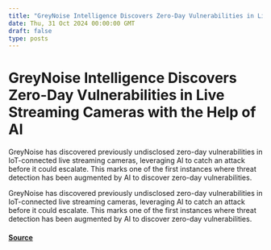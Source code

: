 ```yaml
---
title: "GreyNoise Intelligence Discovers Zero-Day Vulnerabilities in Live Streaming Cameras with the Help of AI"
date: Thu, 31 Oct 2024 00:00:00 GMT
draft: false
type: posts
---
```

# GreyNoise Intelligence Discovers Zero-Day Vulnerabilities in Live Streaming Cameras with the Help of AI





GreyNoise has discovered previously undisclosed zero-day vulnerabilities in IoT-connected live streaming cameras, leveraging AI to catch an attack before it could escalate. This marks one of the first instances where threat detection has been augmented by AI to discover zero-day vulnerabilities. 

GreyNoise has discovered previously undisclosed zero-day vulnerabilities in IoT-connected live streaming cameras, leveraging AI to catch an attack before it could escalate. This marks one of the first instances where threat detection has been augmented by AI to discover zero-day vulnerabilities.

#### [Source](https://www.greynoise.io/blog/greynoise-intelligence-discovers-zero-day-vulnerabilities-in-live-streaming-cameras-with-the-help-of-ai)

